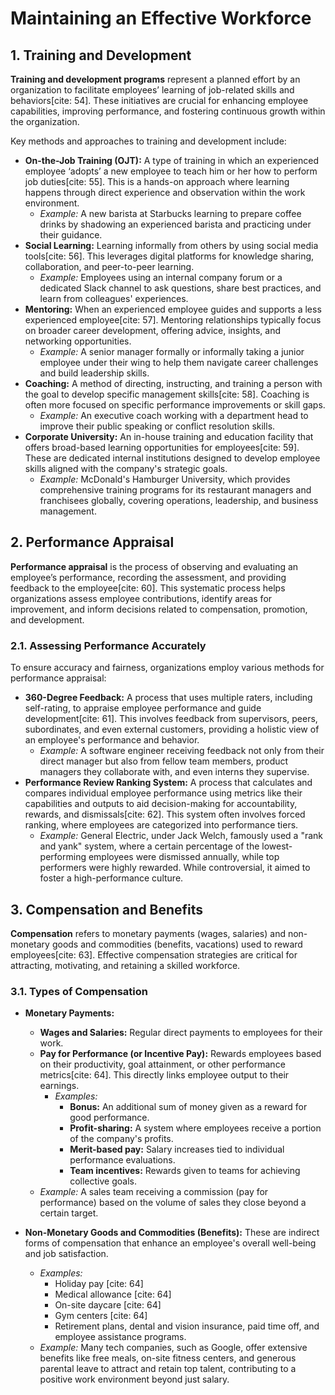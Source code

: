 # Maintaining an Effective Workforce

## 1. Training and Development

**Training and development programs** represent a planned effort by an organization to facilitate employees’ learning of job-related skills and behaviors[cite: 54]. These initiatives are crucial for enhancing employee capabilities, improving performance, and fostering continuous growth within the organization.

Key methods and approaches to training and development include:

* **On-the-Job Training (OJT):** A type of training in which an experienced employee ‘adopts’ a new employee to teach him or her how to perform job duties[cite: 55]. This is a hands-on approach where learning happens through direct experience and observation within the work environment.
    * *Example:* A new barista at Starbucks learning to prepare coffee drinks by shadowing an experienced barista and practicing under their guidance.
* **Social Learning:** Learning informally from others by using social media tools[cite: 56]. This leverages digital platforms for knowledge sharing, collaboration, and peer-to-peer learning.
    * *Example:* Employees using an internal company forum or a dedicated Slack channel to ask questions, share best practices, and learn from colleagues' experiences.
* **Mentoring:** When an experienced employee guides and supports a less experienced employee[cite: 57]. Mentoring relationships typically focus on broader career development, offering advice, insights, and networking opportunities.
    * *Example:* A senior manager formally or informally taking a junior employee under their wing to help them navigate career challenges and build leadership skills.
* **Coaching:** A method of directing, instructing, and training a person with the goal to develop specific management skills[cite: 58]. Coaching is often more focused on specific performance improvements or skill gaps.
    * *Example:* An executive coach working with a department head to improve their public speaking or conflict resolution skills.
* **Corporate University:** An in-house training and education facility that offers broad-based learning opportunities for employees[cite: 59]. These are dedicated internal institutions designed to develop employee skills aligned with the company's strategic goals.
    * *Example:* McDonald's Hamburger University, which provides comprehensive training programs for its restaurant managers and franchisees globally, covering operations, leadership, and business management.

## 2. Performance Appraisal

**Performance appraisal** is the process of observing and evaluating an employee’s performance, recording the assessment, and providing feedback to the employee[cite: 60]. This systematic process helps organizations assess employee contributions, identify areas for improvement, and inform decisions related to compensation, promotion, and development.

### 2.1. Assessing Performance Accurately

To ensure accuracy and fairness, organizations employ various methods for performance appraisal:

* **360-Degree Feedback:** A process that uses multiple raters, including self-rating, to appraise employee performance and guide development[cite: 61]. This involves feedback from supervisors, peers, subordinates, and even external customers, providing a holistic view of an employee's performance and behavior.
    * *Example:* A software engineer receiving feedback not only from their direct manager but also from fellow team members, product managers they collaborate with, and even interns they supervise.
* **Performance Review Ranking System:** A process that calculates and compares individual employee performance using metrics like their capabilities and outputs to aid decision-making for accountability, rewards, and dismissals[cite: 62]. This system often involves forced ranking, where employees are categorized into performance tiers.
    * *Example:* General Electric, under Jack Welch, famously used a "rank and yank" system, where a certain percentage of the lowest-performing employees were dismissed annually, while top performers were highly rewarded. While controversial, it aimed to foster a high-performance culture.

## 3. Compensation and Benefits

**Compensation** refers to monetary payments (wages, salaries) and non-monetary goods and commodities (benefits, vacations) used to reward employees[cite: 63]. Effective compensation strategies are critical for attracting, motivating, and retaining a skilled workforce.

### 3.1. Types of Compensation

* **Monetary Payments:**
    * **Wages and Salaries:** Regular direct payments to employees for their work.
    * **Pay for Performance (or Incentive Pay):** Rewards employees based on their productivity, goal attainment, or other performance metrics[cite: 64]. This directly links employee output to their earnings.
        * *Examples:*
            * **Bonus:** An additional sum of money given as a reward for good performance.
            * **Profit-sharing:** A system where employees receive a portion of the company's profits.
            * **Merit-based pay:** Salary increases tied to individual performance evaluations.
            * **Team incentives:** Rewards given to teams for achieving collective goals.
    * *Example:* A sales team receiving a commission (pay for performance) based on the volume of sales they close beyond a certain target.

* **Non-Monetary Goods and Commodities (Benefits):** These are indirect forms of compensation that enhance an employee's overall well-being and job satisfaction.
    * *Examples:*
        * Holiday pay [cite: 64]
        * Medical allowance [cite: 64]
        * On-site daycare [cite: 64]
        * Gym centers [cite: 64]
        * Retirement plans, dental and vision insurance, paid time off, and employee assistance programs.
    * *Example:* Many tech companies, such as Google, offer extensive benefits like free meals, on-site fitness centers, and generous parental leave to attract and retain top talent, contributing to a positive work environment beyond just salary.
